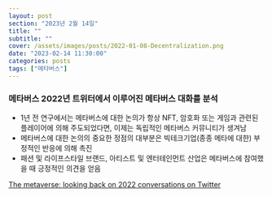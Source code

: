 ```yaml
---
layout: post
section: "2023년 2월 14일"
title: ""
subtitle: ""
cover: /assets/images/posts/2022-01-08-Decentralization.png
date: "2023-02-14 11:30:00"
categories: posts
tags: ["메타버스"]
---
```


### 메타버스 2022년 트위터에서 이루어진 메타버스 대화를 분석

- 1년 전 연구에서는 메타버스에 대한 논의가 항상 NFT, 암호화 또는 게임과 관련된 플레이어에 의해 주도되었다면, 이제는 독립적인 메타버스 커뮤니티가 생겨남
- 메타버스에 대한 논의의 중요한 정점의 대부분은 빅테크기업(종종 메타에 대한) 부정적인 반응에 의해 촉진
- 패션 및 라이프스타일 브랜드, 아티스트 및 엔터테인먼트 산업은 메타버스에 참여했을 때 긍정적인 의견을 얻음

[The metaverse: looking back on 2022 conversations on Twitter](https://assets.ctfassets.net/77i4pkf08zk1/64FIq0hkW2NkpUwvBl8GKm/9acc5dccf745cbb08bf061c1d92fcce6/Improbable_-_Looking_back_on_2022_conversations_on_Twitter.pdf)
